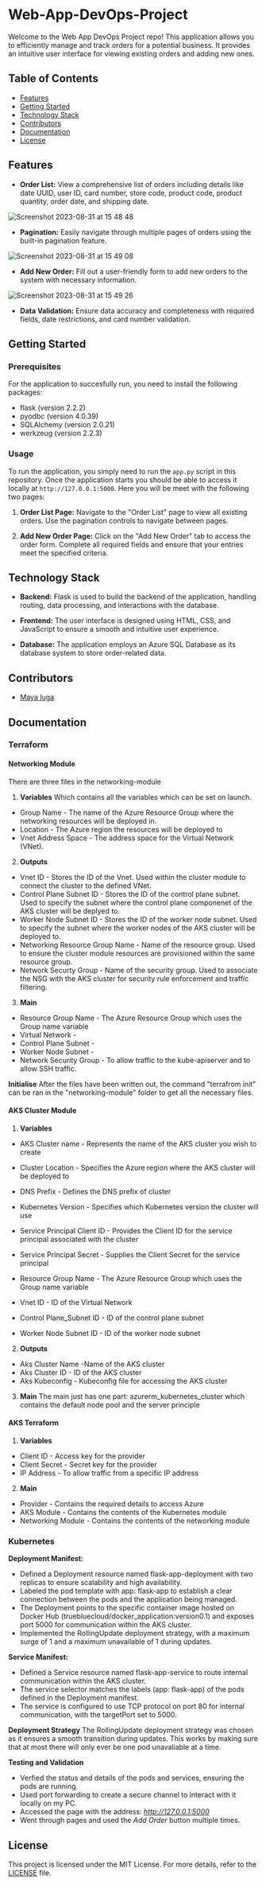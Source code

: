 # Web-App-DevOps-Project

Welcome to the Web App DevOps Project repo! This application allows you to efficiently manage and track orders for a potential business. It provides an intuitive user interface for viewing existing orders and adding new ones.

## Table of Contents

- [Features](#features)
- [Getting Started](#getting-started)
- [Technology Stack](#technology-stack)
- [Contributors](#contributors)
- [Documentation](#documentation)
- [License](#license)

## Features

- **Order List:** View a comprehensive list of orders including details like date UUID, user ID, card number, store code, product code, product quantity, order date, and shipping date.
  
![Screenshot 2023-08-31 at 15 48 48](https://github.com/maya-a-iuga/Web-App-DevOps-Project/assets/104773240/3a3bae88-9224-4755-bf62-567beb7bf692)

- **Pagination:** Easily navigate through multiple pages of orders using the built-in pagination feature.
  
![Screenshot 2023-08-31 at 15 49 08](https://github.com/maya-a-iuga/Web-App-DevOps-Project/assets/104773240/d92a045d-b568-4695-b2b9-986874b4ed5a)

- **Add New Order:** Fill out a user-friendly form to add new orders to the system with necessary information.
  
![Screenshot 2023-08-31 at 15 49 26](https://github.com/maya-a-iuga/Web-App-DevOps-Project/assets/104773240/83236d79-6212-4fc3-afa3-3cee88354b1a)

- **Data Validation:** Ensure data accuracy and completeness with required fields, date restrictions, and card number validation.

## Getting Started

### Prerequisites

For the application to succesfully run, you need to install the following packages:

- flask (version 2.2.2)
- pyodbc (version 4.0.39)
- SQLAlchemy (version 2.0.21)
- werkzeug (version 2.2.3)

### Usage

To run the application, you simply need to run the `app.py` script in this repository. Once the application starts you should be able to access it locally at `http://127.0.0.1:5000`. Here you will be meet with the following two pages:

1. **Order List Page:** Navigate to the "Order List" page to view all existing orders. Use the pagination controls to navigate between pages.

2. **Add New Order Page:** Click on the "Add New Order" tab to access the order form. Complete all required fields and ensure that your entries meet the specified criteria.

## Technology Stack

- **Backend:** Flask is used to build the backend of the application, handling routing, data processing, and interactions with the database.

- **Frontend:** The user interface is designed using HTML, CSS, and JavaScript to ensure a smooth and intuitive user experience.

- **Database:** The application employs an Azure SQL Database as its database system to store order-related data.

## Contributors 

- [Maya Iuga]([https://github.com/yourusername](https://github.com/maya-a-iuga))

## Documentation

### Terraform
#### Networking Module
There are three files in the networking-module
1. **Variables**
Which contains all the variables which can be set on launch.

- Group Name - The name of the Azure Resource Group where the networking resources will be deployed in.
- Location - The Azure region the resources will be deployed to
- Vnet Address Space - The address space for the Virtual Network (VNet).

2. **Outputs**

- Vnet ID - Stores the ID of the Vnet. Used within the cluster module to connect the cluster to the defined VNet.
- Control Plane Subnet ID - Stores the ID of the control plane subnet. Used to specify the subnet where the control plane componenet of the AKS cluster will be deplyed to.
- Worker Node Subnet ID - Stores the ID of the worker node subnet. Used to specify the subnet where the worker nodes of the AKS cluster will be deployed to.
- Networking Resource Group Name - Name of the resource group. Used to ensure the cluster module resources are provisioned within the same resource group.
- Network Securty Group - Name of the security group. Used to associate the NSG with the AKS cluster for security rule enforcement and traffic filtering.

3. **Main**

- Resource Group Name - The Azure Resource Group which uses the Group name variable
- Virtual Network - 
- Control Plane Subnet - 
- Worker Node Subnet - 
- Network Security Group - To allow traffic to the kube-apiserver and to allow SSH traffic.

**Initialise**
After the files have been written out, the command "terrafrom init" can be ran in the "networking-module" folder to get all the necessary files.

#### AKS Cluster Module
1. **Variables**
- AKS Cluster name - Represents the name of the AKS cluster you wish to create
- Cluster Location - Specifies the Azure region where the AKS cluster will be deployed to
- DNS Prefix - Defines the DNS prefix of cluster
- Kubernetes Version - Specifies which Kubernetes version the cluster will use
- Service Principal Client ID - Provides the Client ID for the service principal associated with the cluster
- Service Principal Secret - Supplies the Client Secret for the service principal

- Resource Group Name - The Azure Resource Group which uses the Group name variable
- Vnet ID - ID of the Virtual Network
- Control Plane_Subnet ID - ID of the control plane subnet
- Worker Node Subnet ID - ID of the worker node subnet

2. **Outputs**
- Aks Cluster Name  -Name of the AKS cluster
- Aks Cluster ID - ID of the AKS cluster
- Aks Kubeconfig - Kubeconfig file for accessing the AKS cluster

3. **Main**
The main just has one part: azurerm_kubernetes_cluster which contains the default node pool and the server principle

#### AKS Terraform
1. **Variables**
- Client ID - Access key for the provider
- Client Secret - Secret key for the provider
- IP Address - To allow traffic from a specific IP address

2. **Main**
- Provider - Contains the required details to access Azure
- AKS Module - Contains the contents of the Kubernetes module
- Networking Module - Contains the contents of the networking module

### Kubernetes
**Deployment Manifest:**
- Defined a Deployment resource named flask-app-deployment with two replicas to ensure scalability and high availability.
- Labeled the pod template with app: flask-app to establish a clear connection between the pods and the application being managed.
- The Deployment points to the specific container image hosted on Docker Hub (truebluecloud/docker_application:version0.1) and exposes port 5000 for communication within the AKS cluster.
- Implemented the RollingUpdate deployment strategy, with a maximum surge of 1 and a maximum unavailable of 1 during updates.

**Service Manifest:**
- Defined a Service resource named flask-app-service to route internal communication within the AKS cluster.
- The service selector matches the labels (app: flask-app) of the pods defined in the Deployment manifest.
- The service is configured to use TCP protocol on port 80 for internal communication, with the targetPort set to 5000.

**Deployment Strategy**
The RollingUpdate deployment strategy was chosen as it ensures a smooth transition during updates. This works by making sure that at most there will only ever be one pod unavaliable at a time.

**Testing and Validation**
- Verfied the status and details of the pods and services, ensuring the pods are running.
- Used port forwarding to create a secure channel to interact with it locally on my PC.
- Accessed the page with the address: _http://127.0.0.1:5000_
- Went through pages and used the _Add Order_ button multiple times.

## License

This project is licensed under the MIT License. For more details, refer to the [LICENSE](LICENSE) file.
